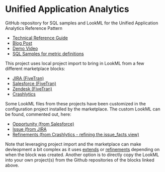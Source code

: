# Unified Application Analytics
GitHub repository for SQL samples and LookML for the Unified Application Analytics Reference Pattern

- [Technical Reference Guide](https://cloud.google.com/architecture/creating-unified-app-analytics-platform)
- [Blog Post](https://cloud.google.com/blog/topics/developers-practitioners/creating-unified-analytics-platform-digital-natives)
- [Demo Video](*)
- [SQL Samples for metric definitions](/sql_samples)

This project uses local project import to bring in LookML from a few different marketplace blocks:
- [JIRA (FiveTran)](https://github.com/llooker/jira_block_fivetran)
- [Salesforce (FiveTran)](https://github.com/llooker/salesforce_fivetran)
- [Zendesk (FiveTran)](https://github.com/looker/block-zendesk)
- [Crashlytics](https://github.com/llooker/crashlytics)

Some LookML files from these projects have been customized in the configuration project installed by the marketplace. The custom LookML can be found, commented out, here:
- [Opportunity (from Salesforce)](/customized_block_views/opportunity.view.lkml)
- [Issue (from JIRA](/customized_block_views/issue.view.lkml)
- [Refinements (from Crashlytics - refining the issue_facts view)](/customized_block_views/refinements.lkml)

Note that leveraging project import and the marketplace can make devleopment a bit complex as it uses [extends](https://docs.looker.com/data-modeling/learning-lookml/extends) or [refinements](https://docs.looker.com/data-modeling/learning-lookml/refinements) depending on when the block was created. Another option is to directly copy the LookML into your own project(s) from the Github repositories of the blocks linked above.
